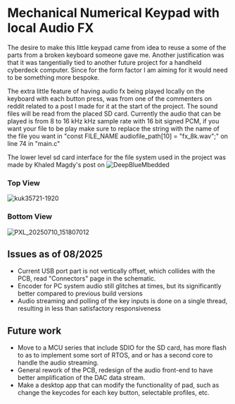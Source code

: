 # Mechanical Numerical Keypad with local Audio FX
The desire to make this little keypad came from idea to reuse a some of the parts from a broken keyboard someone gave me. Another justification was that it was tangentially tied to another future project for a handheld cyberdeck computer. Since for the form factor I am aiming for it would need to be something more bespoke.

The extra little feature of having audio fx being played locally on the keyboard with each button press, was from one of the commenters on reddit related to a post I made for it at the start of the project. The sound files will be read from the placed SD card. Currently the audio that can be played is from 8 to 16 kHz kHz sample rate with 16 bit signed PCM, if you want your file to be play make sure to replace the string with the name of the file you want in "const FILE_NAME audiofile_path[10] = "fx_8k.wav";" on line 74 in "main.c"

The lower level sd card interface for the file system used in the project was made by Khaled Magdy's post on ![DeepBlueMbedded](https://deepbluembedded.com/stm32-sd-card-spi-fatfs-tutorial-examples/)

### Top View
![kuk35721-1920](https://github.com/user-attachments/assets/1ec762f2-8f67-406b-99af-951139aefd11)
### Bottom View
![PXL_20250710_151807012](https://github.com/user-attachments/assets/13076207-b315-4b91-a7cb-812efdf57400)

## Issues as of 08/2025
* Current USB port part is not vertically offset, which collides with the PCB, read "Connectors" page in the schematic.
* Encoder for PC system audio still glitches at times, but its significantly better compared to previous build versions
* Audio streaming and polling of the key inputs is done on a single thread, resulting in less than satisfactory responsiveness

## Future work
* Move to a MCU series that include SDIO for the SD card, has more flash to as to implement some sort of RTOS, and or has a second core to handle the audio streaming.
* General rework of the PCB, redesign of the audio front-end to have better amplification of the DAC data stream.
* Make a desktop app that can modify the functionality of pad, such as change the keycodes for each key button, selectable profiles, etc.
